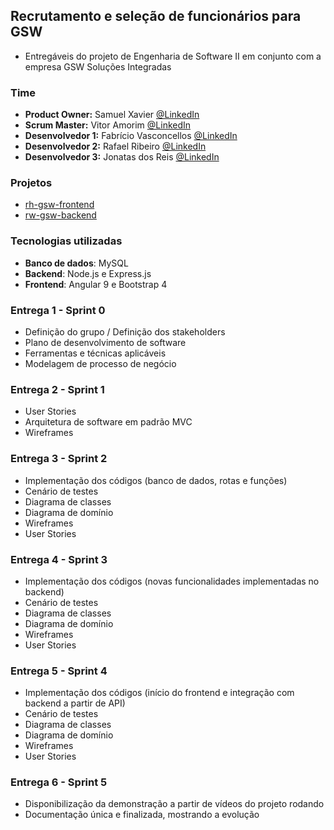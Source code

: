 ## Recrutamento e seleção de funcionários para GSW

 - Entregáveis do projeto de Engenharia de Software II em conjunto com a empresa GSW Soluções Integradas

### Time

 - **Product Owner:** Samuel Xavier [@LinkedIn](https://www.linkedin.com/in/samuel-dias-xavier-2984a0106/)
 - **Scrum Master:** Vitor Amorim [@LinkedIn](https://www.linkedin.com/in/vitor-amorim-07474793)
 - **Desenvolvedor 1:** Fabrício Vasconcellos [@LinkedIn](https://www.linkedin.com/in/fabsvas/)
 - **Desenvolvedor 2:** Rafael Ribeiro [@LinkedIn](https://www.linkedin.com/in/rafael-ribeiro-31880019b/)
 - **Desenvolvedor 3:** Jonatas dos Reis [@LinkedIn](https://www.linkedin.com/in/jonatas-reis-a15052148/)
 
### Projetos

 - [rh-gsw-frontend](https://github.com/fabsvas/rh-gsw-front-fatecsjc)
 - [rw-gsw-backend](https://github.com/fabsvas/ENGSW2_GSW/tree/master/SPRINT%202/InicioImplementacao)
 
### Tecnologias utilizadas

 - **Banco de dados**: MySQL
 - **Backend**: Node.js e Express.js
 - **Frontend**: Angular 9 e Bootstrap 4

### Entrega 1 - Sprint 0

 - Definição do grupo / Definição dos stakeholders
 - Plano de desenvolvimento de software
 - Ferramentas e técnicas aplicáveis
 - Modelagem de processo de negócio
 
### Entrega 2 - Sprint 1

 - User Stories 
 - Arquitetura de software em padrão MVC
 - Wireframes
 
### Entrega 3 - Sprint 2

 - Implementação dos códigos (banco de dados, rotas e funções)
 - Cenário de testes
 - Diagrama de classes
 - Diagrama de domínio
 - Wireframes
 - User Stories
 
### Entrega 4 - Sprint 3

 - Implementação dos códigos (novas funcionalidades implementadas no backend)
 - Cenário de testes
 - Diagrama de classes
 - Diagrama de domínio
 - Wireframes
 - User Stories
 
### Entrega 5 - Sprint 4

 - Implementação dos códigos (início do frontend e integração com backend a partir de API)
 - Cenário de testes
 - Diagrama de classes
 - Diagrama de domínio
 - Wireframes
 - User Stories
 
### Entrega 6 - Sprint 5

 - Disponibilização da demonstração a partir de vídeos do projeto rodando
 - Documentação única e finalizada, mostrando a evolução
 
 
 
 
 



